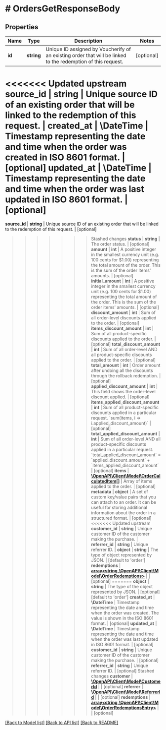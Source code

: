 # # OrdersGetResponseBody

## Properties

Name | Type | Description | Notes
------------ | ------------- | ------------- | -------------
**id** | **string** | Unique ID assigned by Voucherify of an existing order that will be linked to the redemption of this request. | [optional]
<<<<<<< Updated upstream
**source_id** | **string** | Unique source ID of an existing order that will be linked to the redemption of this request. |
**created_at** | **\DateTime** | Timestamp representing the date and time when the order was created in ISO 8601 format. | [optional]
**updated_at** | **\DateTime** | Timestamp representing the date and time when the order was last updated in ISO 8601 format. | [optional]
=======
**source_id** | **string** | Unique source ID of an existing order that will be linked to the redemption of this request. | [optional]
>>>>>>> Stashed changes
**status** | **string** | The order status. | [optional]
**amount** | **int** | A positive integer in the smallest currency unit (e.g. 100 cents for $1.00) representing the total amount of the order. This is the sum of the order items&#39; amounts. | [optional]
**initial_amount** | **int** | A positive integer in the smallest currency unit (e.g. 100 cents for $1.00) representing the total amount of the order. This is the sum of the order items&#39; amounts. | [optional]
**discount_amount** | **int** | Sum of all order-level discounts applied to the order. | [optional]
**items_discount_amount** | **int** | Sum of all product-specific discounts applied to the order. | [optional]
**total_discount_amount** | **int** | Sum of all order-level AND all product-specific discounts applied to the order. | [optional]
**total_amount** | **int** | Order amount after undoing all the discounts through the rollback redemption. | [optional]
**applied_discount_amount** | **int** | This field shows the order-level discount applied. | [optional]
**items_applied_discount_amount** | **int** | Sum of all product-specific discounts applied in a particular request.   &#x60;sum(items, i &#x3D;&gt; i.applied_discount_amount)&#x60; | [optional]
**total_applied_discount_amount** | **int** | Sum of all order-level AND all product-specific discounts applied in a particular request.   &#x60;total_applied_discount_amount&#x60; &#x3D; &#x60;applied_discount_amount&#x60; + &#x60;items_applied_discount_amount&#x60; | [optional]
**items** | [**\OpenAPI\Client\Model\OrderCalculatedItem[]**](OrderCalculatedItem.md) | Array of items applied to the order. | [optional]
**metadata** | **object** | A set of custom key/value pairs that you can attach to an order. It can be useful for storing additional information about the order in a structured format. | [optional]
<<<<<<< Updated upstream
**customer_id** | **string** | Unique customer ID of the customer making the purchase. |
**referrer_id** | **string** | Unique referrer ID. |
**object** | **string** | The type of object represented by JSON. | [default to 'order']
**redemptions** | [**array<string,\OpenAPI\Client\Model\OrderRedemptions>**](OrderRedemptions.md) |  | [optional]
=======
**object** | **string** | The type of the object represented by JSON. | [optional] [default to 'order']
**created_at** | **\DateTime** | Timestamp representing the date and time when the order was created. The value is shown in the ISO 8601 format. | [optional]
**updated_at** | **\DateTime** | Timestamp representing the date and time when the order was last updated in ISO 8601 format. | [optional]
**customer_id** | **string** | Unique customer ID of the customer making the purchase. | [optional]
**referrer_id** | **string** | Unique referrer ID. | [optional]
>>>>>>> Stashed changes
**customer** | [**\OpenAPI\Client\Model\CustomerId**](CustomerId.md) |  | [optional]
**referrer** | [**\OpenAPI\Client\Model\ReferrerId**](ReferrerId.md) |  | [optional]
**redemptions** | [**array<string,\OpenAPI\Client\Model\OrderRedemptionsEntry>**](OrderRedemptionsEntry.md) |  | [optional]

[[Back to Model list]](../../README.md#models) [[Back to API list]](../../README.md#endpoints) [[Back to README]](../../README.md)
